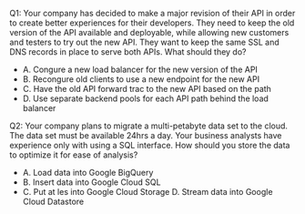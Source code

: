 Q1:
Your company has decided to make a major revision of their API in order to create better experiences for their developers. They need to keep the old version of the API available and deployable, while allowing new customers and testers to try out the new API. They want to keep the same SSL and DNS records in place to serve both APIs.
What should they do?

- A. Congure a new load balancer for the new version of the API
- B. Recongure old clients to use a new endpoint for the new API
- C. Have the old API forward trac to the new API based on the path
- D. Use separate backend pools for each API path behind the load balancer

Q2:
Your company plans to migrate a multi-petabyte data set to the cloud. The data set must be available 24hrs a day. Your business analysts have experience only with using a SQL interface.
How should you store the data to optimize it for ease of analysis?

- A. Load data into Google BigQuery
- B. Insert data into Google Cloud SQL
- C. Put at les into Google Cloud Storage D. Stream data into Google Cloud Datastore
